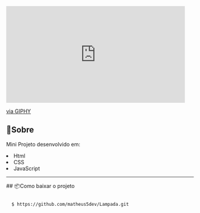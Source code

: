 <iframe src="https://giphy.com/embed/XB0Ner8uY9IeNAygYw" width="480" height="260" frameBorder="0" class="giphy-embed" allowFullScreen></iframe><p><a href="https://giphy.com/gifs/XB0Ner8uY9IeNAygYw">via GIPHY</a></p>

## 📝Sobre
Mini Projeto desenvolvido em:
<li> Html
<li> CSS
<li> JavaScript
<hr>
## 📦Como baixar o projeto

```bash

  $ https://github.com/matheus5dev/Lampada.git


```